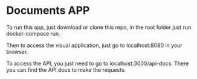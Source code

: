 # Documents APP
To run this app, just download or clone this repo, in the root folder just run docker-compose run.

Then to access the visual application, just go to localhost:8080 in your browser.

To access the API, you just need to go to localhost:3000/api-docs. There you can find the API docs to make the requests.
